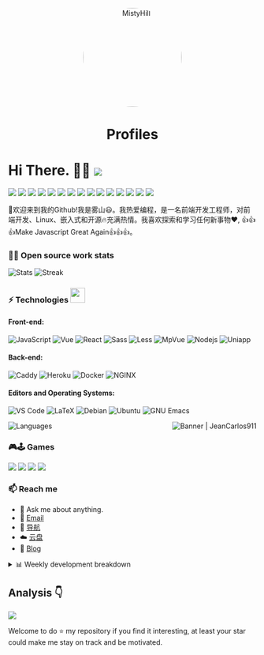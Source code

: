<p align="center">
<img src="https://telegra.ph/file/83592a3f35d636c09f3c4.png" alt="MistyHill" width="200" height="auto"  style="border-radius:50%;">
</p>
<h1 align="center">Profiles</h1>

# Hi There. 👋🤓  <img align="center" src="https://profile-counter.glitch.me/beer-on-ice/count.svg" />

 <p>
  <img src="http://views.whatilearened.today/views/github/beer-on-ice/views.svg"/>
  <a href="https://github.com/beer-on-ice/"><img src="https://img.shields.io/github/followers/beer-on-ice?color=%234CC61E&label=GitHub%20Followers%20%3A"/></a>
  <a href="https://github.com/beer-on-ice/"><img src="https://badges.frapsoft.com/os/v2/open-source.svg?v=103"/></a>
  <a href="mailto:li997477295@outlook.com"><img src="https://img.shields.io/badge/Ask%20me-anything-1abc9c.svg"/></a>
  <a href="https://www.vuejs.com"><img src="https://img.shields.io/badge/Front End-VUEJS-42b883"/></a>
  <a href="https://nodejs.org"><img src="https://img.shields.io/badge/Back End-Node.js-f55247"/></a>
  <a href="https://www.mongodb.com"><img src="https://img.shields.io/badge/Database-MongoDB-orange"/></a>
  <a href="https://shields.io/"><img src="https://img.shields.io/badge/badges-awesome-green.svg"/></a>
  <a href="https://www.linkedin.com/in/%E9%94%A6-%E6%9D%8E-239a4b183/"><img src="https://img.shields.io/badge/LinkedIn-contact%20me-blue"></a>
  <a href="https://blog.missss.net"><img src="https://img.shields.io/badge/Blog-孤独的箭-red"></a>
  <img src="https://img.shields.io/website?label=Website%20status%20%3A&url=https%3A%2F%2Fdaniels-roth-stan.fr%2F"/>
  <a href="https://www.archlinux.org/"><img src="https://img.shields.io/badge/OS-Arch%20Linux-33aadd?style=flat-square&logo=arch-linux&logoColor=ffffff"></a>
  <a href="https://www.apple.com/"><img src="https://img.shields.io/badge/apple-iphone-f5010c?style=flat-square&logo=apple&logoColor=ffffff"></a>
  <a href="javascript:;"><img src="https://img.shields.io/badge/-Nintendo%20Switch-e60012?style=flat-square&logo=nintendo%20switch&logoColor=ffffff"></a>
  <a href="javascript:;"><img src="https://img.shields.io/badge/Steam-171a21?style=flat-square&logo=steam&logoColor=ffffff"></a>
 </p>
 


🎉欢迎来到我的Github!我是雾山😃。我热爱编程，是一名前端开发工程师，对前端开发、Linux、嵌入式和开源🔥充满热情。我喜欢探索和学习任何新事物❤️, 👍👍👍Make Javascript Great Again👍👍👍。

### 👨‍💻 Open source work stats

![Stats](https://readme-steel.vercel.app/api?username=beer-on-ice&include_all_commits=true&hide_border=true&theme=kacho_ga) 
![Streak](https://github-readme-streak-stats.herokuapp.com/?user=beer-on-ice&theme=highcontrast) 

### ⚡ Technologies <img src="https://media.giphy.com/media/WUlplcMpOCEmTGBtBW/giphy.gif" width="30">

#### Front-end:

![JavaScript](https://img.shields.io/badge/-JavaScript-%23F7DF1C?style=flat-square&logo=javascript&logoColor=000000&color=d1b01f)
![Vue](https://img.shields.io/badge/-Vue-%23F7DF1C?style=flat-square&logo=vue&logoColor=000000&color=d1b01f)
![React](https://img.shields.io/badge/-React-%23282C34?style=flat-square&logo=react)
![Sass](https://img.shields.io/badge/-Sass-%23CC6699?style=flat-square&logo=sass&logoColor=ffffff)
![Less](https://img.shields.io/badge/-Less-%23CC6699?style=flat-square&logo=Less&logoColor=ffffff)
![MpVue](http://img.shields.io/badge/-MpVue-CC0000?style=flat-square&logo=MpVue&logoColor=ffffff)
![Nodejs](https://img.shields.io/badge/-Nodejs-black?style=flat-square&logo=Node.js&logoColor=00d632)
![Uniapp](http://img.shields.io/badge/-Uniapp-000000?style=flat-square&logo=uniapp&logoColor=ffffff)


#### Back-end:

![Caddy](https://img.shields.io/badge/-Caddy-E10098?style=flat-square&logo=caddy&logoColor=ffffff)
![Heroku](https://img.shields.io/badge/-Heroku-430098?style=flat-square&logo=heroku&logoColor=ffffff)
![Docker](https://img.shields.io/badge/-Docker-black?style=flat-square&logo=docker)
![NGINX](http://img.shields.io/badge/-NGINX-269539?style=flat-square&logo=nginx&logoColor=ffffff)


#### Editors and Operating Systems:

![VS Code](http://img.shields.io/badge/-VS%20Code-007ACC?style=flat-square&logo=visual-studio-code&logoColor=ffffff)
![LaTeX](http://img.shields.io/badge/-LaTeX-008080?style=flat-square&logo=latex&logoColor=ffffff)
![Debian](http://img.shields.io/badge/-Debian-A81D33?style=flat-square&logo=debian&logoColor=ffffff)
![Ubuntu](http://img.shields.io/badge/-Ubuntu-AB2B28?style=flat-square&logo=ubuntu&logoColor=ffffff)
![GNU Emacs](http://img.shields.io/badge/-GNU%20Emacs-7F5AB6?style=flat-square&logo=gnu-emacs&logoColor=ffffff)

<!-- <img align='right' src='https://octodex.github.com/images/hula_loop_octodex03.gif' width='200"'> -->
<img align='right' alt="Banner | JeanCarlos911" src="https://i.imgur.com/34fiEUG.gif" />

![Languages](https://readme-steel.vercel.app/api/top-langs/?username=beer-on-ice&&show_icons=true&hide_border=true&theme=graywhite&layout=compact&langs_count=8&exclude_repo=CloudflareWarp)

### 🎮🕹 Games
[<img src="https://img.shields.io/badge/playstation-%23107C10.svg?&style=for-the-badge&logo=playstation&logoColor=white" />](https://missss.net/)
[<img src="https://img.shields.io/badge/Steam-%23000000.svg?&style=for-the-badge&logo=steam&logoColor=white" />](https://missss.net/)
[<img src="https://img.shields.io/badge/Origin-%83000000.svg?&style=for-the-badge&logo=origin&logoColor=white" />](https://missss.net/)
[<img src="https://img.shields.io/badge/Bilzzard-%12000000.svg?&style=for-the-badge&logo=bilzzard&logoColor=white" />](https://missss.net/)

### 📫 Reach me 

- 💬 Ask me about anything.
- 📧 <a href="mailto:li997477295@outlook.com">Email</a>
- 💼 <a href= "https://missss.net/">导航</a>
- ☁️ <a href = "https://pan.missss.net/">云盘</a>
- 📖 <a href = "https://blog.missss.net/">Blog</a>

<details>

<summary>📊 Weekly development breakdown</summary>

<!--START_SECTION:waka-->
```text
Week: 19 March, 2022 - 25 March, 2022

JavaScript   1 hr 6 mins     ███████████████████████▓░   94.73 % 
HTML         3 mins          █▒░░░░░░░░░░░░░░░░░░░░░░░   05.27 % 
```
<!--END_SECTION:waka-->

</details>

## Analysis :point_down:
![](https://github-profile-trophy.vercel.app/?username=beer-on-ice&theme=flat&column=7&margin-w=10)

Welcome to do ⭐ my repository if you find it interesting, at least your star could make me stay on track and be motivated.
